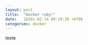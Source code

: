 ```yaml
---
layout: post
title:  "Docker ruby!"
date:   20201-02-14 09:29:20 +0700
categories: docker
---
```


teste